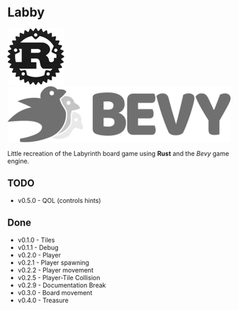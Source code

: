 # Labby

![Rust logo](rust-logo.png)
![Bevy logo](bevy-logo.png)

Little recreation of the Labyrinth board game using **Rust** and the *Bevy* game engine.

## TODO
- v0.5.0 - QOL (controls hints)

## Done
- v0.1.0 - Tiles
- v0.1.1 - Debug
- v0.2.0 - Player
- v0.2.1 - Player spawning
- v0.2.2 - Player movement
- v0.2.5 - Player-Tile Collision
- v0.2.9 - Documentation Break
- v0.3.0 - Board movement
- v0.4.0 - Treasure